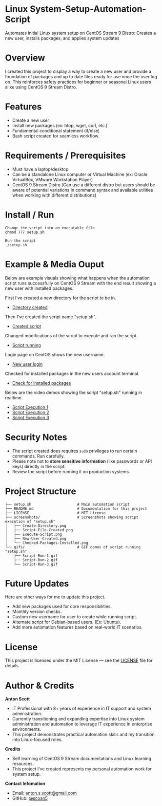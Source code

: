 # Linux System-Setup-Automation-Script

 Automates initial Linux system setup on CentOS Stream 9 Distro: Creates a new user, installs packages, and applies system updates

# Overview 

 I created this project to display a way to create a new user and provide a foundation of packages and up to date files ready for use once the user log on. This reinforces safety practices for beginner or seasonal Linux users alike using CentOS 9 Stream Distro.

# Features

* Create a new user 
* Install new packages (ex: htop, wget, curl, etc.)
* Fundamental conditional statement (if/else)
* Bash script created for seamless workflow.

# Requirements / Prerequisites

* Must have a laptop/desktop
* Can be a standalone Linux computer or Virtual Machine (ex: Oracle VirtualBox, VMware Workstation Player)
* CentOS 9 Stream Distro (Can use a different distro but users should be aware of potential variations in command syntax and available utilities when working with different distributions)

# Install / Run

```
Change the script into an executable file
chmod 777 setup.sh
```
```
Run the script 
./setup.sh
```

# Example & Media Ouput

Below are example visuals showing what happens when the automation script runs successfully on CentOS 9 Stream with the end result showing a new user with installed packages.


First I've created a new directory for the script to be in.
- [Directory created](screenshots/Create-Directory.png)

Then I've created the script name "setup.sh".
- [Created script](screenshots/Script-File-Created.png)

Changed modifications of the script to execute and ran the script.
- [Script running](screenshots/Execute-Script.png)

Login page on CentOS shows the new username.
- [New user login](screenshots/New-User-Created.png)

Checked for installed packages in the new users account terminal.
- [Check for installed packages](screenshots/Checked-Packages-Installed.png)

Below are the video demos showing the script "setup.sh" running in realtime.
- [Script Execution 1](screenshots/Script-Run-1.gif)
- [Script Execution 2](screenshots/Script-Run-2.gif)
- [Script Execution 3](screenshots/Script-Run-3.gif)

# Security Notes

- The script created does requires `sudo` privileges to run certain commands. Run carefully.  
- Please note not to **store sensitive information** (like passwords or API keys) directly in the script.  
- Review the script before running it on production systems.
  
# Project Structure

```
├── setup.sh                     # Main automation script
├── README.md                    # Documentation for this project
├── LICENSE                      # MIT License
├── screenshots/                 # Screenshots showing script execution of "setup.sh"
│   ├── Create-Directory.png
│   ├── Script-File-Created.png
│   ├── Execute-Script.png
│   ├── New-User-Created.png
│   └── Checked-Packages-Installed.png
└── gifs/                        # GIF demos of script running "setup.sh"
    ├── Script-Run-1.gif
    ├── Script-Run-2.gif
    └── Script-Run-3.gif
```

# Future Updates

Here are other ways for me to update this project.

- Add new packages used for core responsibilities.
- Monthly version checks.
- Custom new username for user to create while running script.
- Alternate script for Debian-based users. (Ex: Ubuntu).
- Add more automation features based on real-world IT scenarios.

  
# License 

This project is licensed under the MIT License — see the [LICENSE](LICENSE) file for details.

# Author & Credits

**Anton Scott**  

- IT Professional with 8+ years of experience in IT support and system administration.  
- Currently transitioning and expanding expertise into Linux system administration and automation to leverage IT experience in enterprise environments.
- This project demonstrates practical automation skills and my transition into Linux-focused roles.

**Credits**  

- Self learning of CentOS 9 Stream documentations and Linux learning resources. 
- This project I've created represents my personal automation work for system setup.

**Contact Infomation**

- Email: anton.s.scott@gmail.com
- GitHub: [@scoan5](https://github.com/scoan5)
